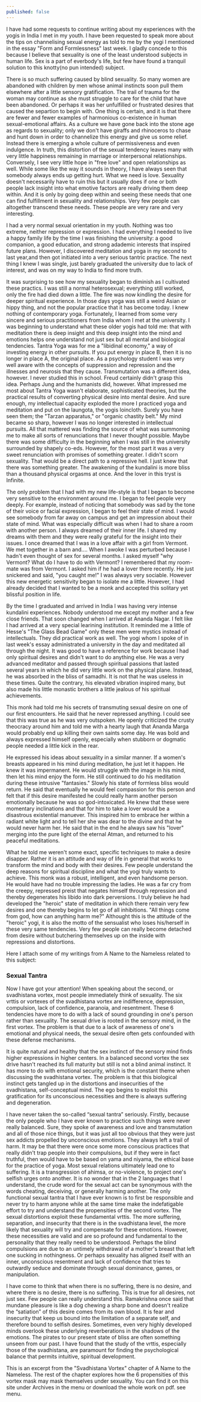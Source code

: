 ```yaml
---
published: false
---
```




I have had some requests to continue writing about my experiences with the yogis in India I met in my youth. I have been requested to speak more about the tips on channelising sexual energy as told to me by the yogi I mentioned in the essay "Form and Formlessness" last week.  I gladly concede to this because I believe that sexuality is one of the least understood subjects in human life.  Sex is a part of everbody's life, but few have found a tranquil solution to this knotty(no pun intended) subject.  

There is so much suffering caused by blind sexuality.  So many women are abandoned with children by men whose animal instincts soon pull them elsewhere after a little sensory gratification.  The trail of trauma for the woman may continue as she must struggle to care for the child that have been abandoned.  Or perhaps it was her unfulfilled or frustrated desires that caused the separtion to begin with.  One thing is certain, and it is that there are fewer and fewer examples of harmonious co-existence in human sexual-emotional affairs.  As a culture we have gone back into the stone age as regards to sexuality; only we don't have giraffs and rhinoceros to chase and hunt down in order to channelize this energy and give us some relief.  Instead there is emerging a whole culture of permissiveness and even indulgence.  In truth, this distortion of the sexual tendency leaves many with very little happiness remaining in marriage or interpersonal relationships.  Conversely, I see very little hope in "free love" and open relationships as well.  While some like the way it sounds in theory, I have always seen that somebody always ends up getting hurt.  What we need is love.  Sexuality doesn't necessarily have to ruin this but it usually does if one or both people lack insight into what emotive factors are really driving them deep within.  And it is only by going deep within and seeing these needs that one can find fulfillment in sexuality and relationships.  Very few people can altogether transcend these needs.  These people are very rare and very interesting.

I had a very normal sexual orientation in my youth.  Nothing was too extreme, neither repression or expression.  I had everything I needed to live a happy family life by the time I was finishing the university:  a good companion, a good education, and strong adademic interests that inspired future plans.  However, I discovered meditation and yoga in my second to last year,and then got initiated into a very serious tantric practice.  The next thing I knew I was single, just barely graduated the university due to lack of interest, and was on my way to India to find more truth.  

It was surprising to see how my sexuality began to diminish as I cultivated these practics.  I was still a normal heterosexual; everything still worked, only the fire had died down a little.  The fire was now kindling the desire for deeper spiritual experience.  In those days yoga was still a weird Asian or hippy thing, and not the popular practice that it has become today.  I knew nothing of contemporary yoga.  Fortunately, I learned from some very sincere and serious practitioners from India whom I met at the university.  I was beginning to understand what these older yogis had told me:  that with meditation there is deep insight and this deep insight into the mind and emotions helps one understand not just sex but all mental and biological tendencies.  Tantra Yoga was for me a "libidinal economy," a way of investing energy in other pursuits.  If you put energy in place B, then it is no longer in place A, the original place. As a psychology student I was very well aware with the concepts of suppression and repression and the illnesses and neurosis that they cause.  Transmutation was a different idea, however.  I never studied this in school.  Freud certainly didn't grasp this idea.  Perhaps Jung and the humanists did, however.  What impressed me most about Tantra Yoga wasn't elaborate, sophisticated theories, but the practical results of converting physical desire into mental desire.  And sure enough, my intellectual capacity exploded the more I practiced yoga and meditation and put on the laungota, the yogis loincloth.  Surely you have seen them; the "Tarzan apparatus," or "organic chastity belt."  My mind became so sharp, however I was no longer interested in intellectual pursuits.  All that mattered was finding the source of what was summoning me to make all sorts of renunciations that I never thought possible.  Maybe there was some difficulty in the beginning when I was still in the university surrounded by shapely co-eds.  However, for the most part it was a very sweet renunciation with promises of something greater.  I didn't scorn sexuality.  That would be a direct path to a repressive hell.  I just knew that there was something greater.  The awakening of the kundalini is more bliss than a thousand physical orgasms at once.  And the lover in this tryst is Infinite.

The only problem that I had with my new life-style is that I began to become very sensitive to the environment around me.  I began to feel people very deeply.  For example, instead of noticing that somebody was sad by the tone of their voice or facial expression, I began to feel their state of mind.  I would see somebody from far away on campus and get an impression about their state of mind.  What was especially difficult was when I had to share a room with another person.  I always dreamed of their inner life.  I shared my dreams with them and they were really grateful for the insight into their issues.  I once dreamed that I was in a love affair with a girl from Vermont.  We met together in a barn and....  When I awoke I was perturbed because I hadn't even thought of sex for several months.  I asked myself "why Vermont?  What do I have to do with Vermont?  I remembered that my room-mate was from Vermont.  I asked him if he had a lover there recently.  He just snickered and said, "you caught me!"  I was always very sociable.  However this new energetic sensitivity began to isolate me a little.  However, I had already decided that I wanted to be a monk and accepted this solitary yet blissful position in life.  

By the time I graduated and arrived in India I was having very intense kundalini experiences.  Nobody understood me except my mother and a few close friends.  That soon changed when I arrived at Ananda Nagar.  I felt like I had arrived at a very special learining institution.  It reminded me a little of Hesse's "The Glass Bead Game" only these men were mystics instead of intellectuals.  They did practical work as well.  The yogi whom I spoke of in last week's essay administrated a university in the day and meditated all through the night.  It was good to have a reference for work because I had only spiritual desires and didn't want to do anything else. He was a very advanced meditator and passed through spiritual passions that lasted several years in which he did very little work on the physical plane.  Instead, he was absorbed in the bliss of samadhi.  It is not that he was useless in these times.  Quite the contrary, his elevated vibration inspired many, but also made his little monastic brothers a little jealous of his spiritual achievements.
  
This monk had told me his secrets of transmuting sexual desire on one of our first encounters. He said that he never repressed anything.  I could see that this was true as he was very outspoken.  He openly criticized the crusty theocracy around him and told me with a hearty laugh that Ananda Marga would probably end up killing their own saints some day. He was bold and always expressed himself openly, especially when stubborn or dogmatic people needed a little kick in the rear.

He expressed his ideas about sexuality in a similar manner.  If a women's breasts appeared in his mind during meditation, he just let it happen.  He knew it was impermanent.  He would struggle with the image in his mind, then let his mind enjoy the form.  He still continued to do his meditation during these intrusive "fantasies."  Slowly his state of formless bliss would return.  He said that eventually he would feel compassion for this person and felt that if this desire manifested he could really harm another person emotionally because he was so god-intoxicated.  He knew that these were momentary inclinations  and that for him to take a lover would be a disastrous existential manuever.  This inspired him to embrace her within a radiant white light and to tell her she was dear to the divine and that he would never harm her.  He said that in the end he always saw his "lover" merging into the pure light of the eternal Atman, and returned to his peaceful meditations.

What he told me weren't some exact, specific techniques to make a desire disapper.  Rather it is an attitude and way of life in general that works to transform the mind and body with their desires.  Few people understand the deep reasons for spiritual discipline and what the yogi truly wants to achieve.  This monk was a robust, intelligent, and even handsome person.  He would have had no trouble impressing the ladies.  He was a far cry from the creepy, repressed preist that negates himself through repression and thereby degenerates his libido into dark perversions.  I truly believe he had developed the "heroic" state of meditation in which there remain very few desires and one thereby begins to let go of all inhibitions.  "All things come from god, how can anything harm me?"  Althought this is the attitude of the "heroic" yogi, it is also the motto of the sensualist who loses his/herself in these very same tendencies. Very few people can really become detached from desire without butchering themselves up on the inside with repressions and distortions.

Here I attach some of my writings from A Name to the Nameless related to this subject:

### Sexual Tantra

Now I have got your attention!   When speaking about the second, or svadhistana vortex, most people immediately think of sexuality.  The six vrttis or vortexes of the svadhistana vortex are indifference, depression, compulsion, lack of confidence, paranoia, and resentment.  These 6 tendencies have more to do with a lack of sound grounding in one's person rather than sexuality.  The sexual drive is rooted in the sensory mind, in the first vortex.  The problem is that due to a lack of awareness of one's emotional and physical needs, the sexual desire often gets confounded with these defense mechanisms.
	
It is quite natural and healthy that the sex instinct of the sensory mind finds higher expressions in higher centers.  In a balanced second vortex the sex drive hasn't reached its full maturity but still is not a blind animal instinct.  It has more to do with emotional security, which is the constant theme when discussing the svadhistana vortex.  The problem is that this biological instinct gets tangled up in the distortions and insecurities of the svadhistana, self-conceptual mind. The ego begins to exploit this gratification for its unconscious necessities and there is always suffering and degeneration.
	
I have never taken the so-called “sexual tantra” seriously.  Firstly, because the only people who I have ever known to practice such things were never really balanced.  Sure, they spoke of awareness and love and transmutation and all of those nice things, but it was just all too obvious that they were just sex addicts propelled by unconscious emotions.  They always left a trail of harm.  It may be that there were once some more conscious practices that really didn't trap people into their compulsions, but if they were in fact truthful, then would have to be based on yama and niyama, the ethical base for the practice of yoga.  Most sexual relations ultimately lead one to suffering.  It is a transgression of ahimsa, or no-violence, to project one's selfish urges onto another.  It is no wonder that in the 2 languages that I understand, the crude word for the sexual act can be  synonymous with the words cheating, deceiving, or generally harming another.
The only functional sexual tantra that I have ever known is to first be responsible and never try to harm anyone while at the same time make the indefatigable effort to try and understand the propensities of the second vortex.  The sexual distortions exploit these fundamental vrttis.  The more suffering, separation, and insecurity that there is in the svadhistana level, the more likely that sexuality will try and compensate for these emotions.    However, these necessities are valid and are so profound and fundamental to the personality that they really need to be understood.  Perhaps the blind compulsions are due to an untimely withdrawal of a mother's breast that left one sucking in nothingness.  Or perhaps sexuality has aligned itself with an inner, unconscious resentment and lack of confidence that tries to outwardly seduce and dominate through sexual dominance, games, or manipulation.

I have come to think that when there is no suffering, there is no desire, and where there is no desire, there is no suffering.  This is true for all desires, not just sex.  Few people can really understand this.  Ramakrishna once said that mundane pleasure is like a dog chewing a sharp bone and doesn't realize the “satiation” of this desire comes from its own blood.  It is fear and insecurity that keep us bound into the limitation of a separate self, and therefore bound to selfish desires.  Sometimes, even very highly developed minds overlook these underlying reverberations in the shadows of the emotions.  The pirates to our present state of bliss are often something unseen from our past.  I have found that the study of the vrttis, especially those of the svadhistana, are paramount for finding the psychological balance that permits intuitive, spiritual development.

This is an excerpt from the "Svadhistana Vortex" chapter of A Name to the Nameless.  The rest of the chapter explores how the 6 propensities of this vortex mask may mask themselves under sexuality.  You can find it on this site under Archives in the menu or download the whole work on pdf.  see menu.
